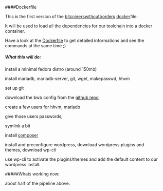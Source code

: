 ####Dockerfile

This is the first version of the [bitcoinerswithoutborders](http://bwb.is) [docker](http://docker.io)file. 

It will be used to load all the dependencies for our toolchain into a docker container.

Have a look at the [Dockerfile](https://github.com/bitcoinerswithoutborders/installer/blob/master/Dockerfile) to get detailed informations and see the commands at the same time ;)

##### What this will do:

install a minimal fedora distro (around 150mb)

install mariadb, mariadb-server, git, wget, makepasswd, hhvm

set up git

download the bwb config from the [github repo](https://github.com/bitcoinerswithoutborders/config),

create a few users for hhvm, mariadb

give those users passwords,

symlink a bit

install [composer](http://getcomposer.org)

install and preconfigure wordpress, download wordpress plugins and themes, download wp-cli

use wp-cli to activate the plugins/themes and add the default content to our wordpress install.



#####Whats working now:

about half of the pipeline above.


